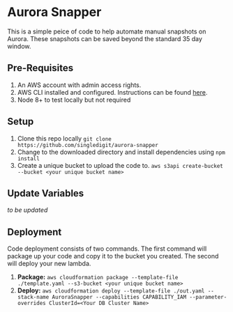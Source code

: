 # Aurora Snapper

This is a simple peice of code to help automate manual snapshots on Aurora. These snapshots can be saved beyond the standard 35 day window.

## Pre-Requisites
1. An AWS account with admin access rights.
2. AWS CLI installed and configured. Instructions can be found [here](https://docs.aws.amazon.com/cli/latest/userguide/installing.html).
3. Node 8+ to test locally but not required

## Setup
1. Clone this repo locally `git clone https://github.com/singledigit/aurora-snapper`
2. Change to the downloaded directory and install dependencies using `npm install`
3. Create a unique bucket to upload the code to. `aws s3api create-bucket --bucket <your unique bucket name>`

## Update Variables
*to be updated*

## Deployment
Code deployment consists of two commands. The first command will package up your code and copy it to the bucket you created. The second will deploy your new lambda.

1. **Package:** `aws cloudformation package --template-file ./template.yaml --s3-bucket <your unique bucket name>`
2. **Deploy:** `aws cloudformation deploy --template-file ./out.yaml --stack-name AuroraSnapper --capabilities CAPABILITY_IAM --parameter-overrides ClusterId=<Your DB Cluster Name>`